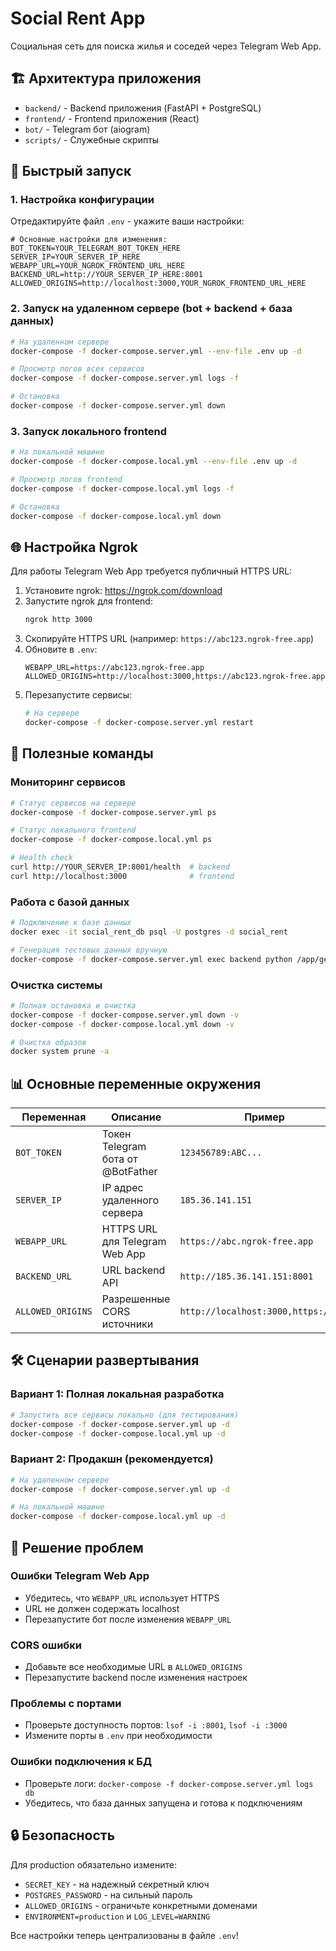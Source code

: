 # Social Rent App

Социальная сеть для поиска жилья и соседей через Telegram Web App.

## 🏗️ Архитектура приложения

- `backend/` - Backend приложения (FastAPI + PostgreSQL)
- `frontend/` - Frontend приложения (React)  
- `bot/` - Telegram бот (aiogram)
- `scripts/` - Служебные скрипты

## 🚀 Быстрый запуск

### 1. Настройка конфигурации

Отредактируйте файл `.env` - укажите ваши настройки:

```env
# Основные настройки для изменения:
BOT_TOKEN=YOUR_TELEGRAM_BOT_TOKEN_HERE
SERVER_IP=YOUR_SERVER_IP_HERE  
WEBAPP_URL=YOUR_NGROK_FRONTEND_URL_HERE
BACKEND_URL=http://YOUR_SERVER_IP_HERE:8001
ALLOWED_ORIGINS=http://localhost:3000,YOUR_NGROK_FRONTEND_URL_HERE
```

### 2. Запуск на удаленном сервере (bot + backend + база данных)

```bash
# На удаленном сервере
docker-compose -f docker-compose.server.yml --env-file .env up -d

# Просмотр логов всех сервисов
docker-compose -f docker-compose.server.yml logs -f

# Остановка
docker-compose -f docker-compose.server.yml down
```

### 3. Запуск локального frontend

```bash
# На локальной машине
docker-compose -f docker-compose.local.yml --env-file .env up -d

# Просмотр логов frontend
docker-compose -f docker-compose.local.yml logs -f

# Остановка
docker-compose -f docker-compose.local.yml down
```

## 🌐 Настройка Ngrok

Для работы Telegram Web App требуется публичный HTTPS URL:

1. Установите ngrok: https://ngrok.com/download
2. Запустите ngrok для frontend:
   ```bash
   ngrok http 3000
   ```
3. Скопируйте HTTPS URL (например: `https://abc123.ngrok-free.app`)
4. Обновите в `.env`:
   ```env
   WEBAPP_URL=https://abc123.ngrok-free.app
   ALLOWED_ORIGINS=http://localhost:3000,https://abc123.ngrok-free.app
   ```
5. Перезапустите сервисы:
   ```bash
   # На сервере
   docker-compose -f docker-compose.server.yml restart
   ```

## 🔧 Полезные команды

### Мониторинг сервисов

```bash
# Статус сервисов на сервере
docker-compose -f docker-compose.server.yml ps

# Статус локального frontend
docker-compose -f docker-compose.local.yml ps

# Health check
curl http://YOUR_SERVER_IP:8001/health  # backend
curl http://localhost:3000              # frontend
```

### Работа с базой данных

```bash
# Подключение к базе данных
docker exec -it social_rent_db psql -U postgres -d social_rent

# Генерация тестовых данных вручную
docker-compose -f docker-compose.server.yml exec backend python /app/generate_test_data.py
```

### Очистка системы

```bash
# Полная остановка и очистка
docker-compose -f docker-compose.server.yml down -v
docker-compose -f docker-compose.local.yml down -v

# Очистка образов
docker system prune -a
```

## 📊 Основные переменные окружения

| Переменная | Описание | Пример |
|------------|----------|---------|
| `BOT_TOKEN` | Токен Telegram бота от @BotFather | `123456789:ABC...` |
| `SERVER_IP` | IP адрес удаленного сервера | `185.36.141.151` |
| `WEBAPP_URL` | HTTPS URL для Telegram Web App | `https://abc.ngrok-free.app` |
| `BACKEND_URL` | URL backend API | `http://185.36.141.151:8001` |
| `ALLOWED_ORIGINS` | Разрешенные CORS источники | `http://localhost:3000,https://...` |

## 🛠️ Сценарии развертывания

### Вариант 1: Полная локальная разработка
```bash
# Запустить все сервисы локально (для тестирования)
docker-compose -f docker-compose.server.yml up -d
docker-compose -f docker-compose.local.yml up -d
```

### Вариант 2: Продакшн (рекомендуется)
```bash
# На удаленном сервере
docker-compose -f docker-compose.server.yml up -d

# На локальной машине
docker-compose -f docker-compose.local.yml up -d
```

## 🚨 Решение проблем

### Ошибки Telegram Web App
- Убедитесь, что `WEBAPP_URL` использует HTTPS
- URL не должен содержать localhost
- Перезапустите бот после изменения `WEBAPP_URL`

### CORS ошибки  
- Добавьте все необходимые URL в `ALLOWED_ORIGINS`
- Перезапустите backend после изменения настроек

### Проблемы с портами
- Проверьте доступность портов: `lsof -i :8001`, `lsof -i :3000`
- Измените порты в `.env` при необходимости

### Ошибки подключения к БД
- Проверьте логи: `docker-compose -f docker-compose.server.yml logs db`
- Убедитесь, что база данных запущена и готова к подключениям

## 🔒 Безопасность

Для production обязательно измените:
- `SECRET_KEY` - на надежный секретный ключ
- `POSTGRES_PASSWORD` - на сильный пароль
- `ALLOWED_ORIGINS` - ограничьте конкретными доменами
- `ENVIRONMENT=production` и `LOG_LEVEL=WARNING`

Все настройки теперь централизованы в файле `.env`!